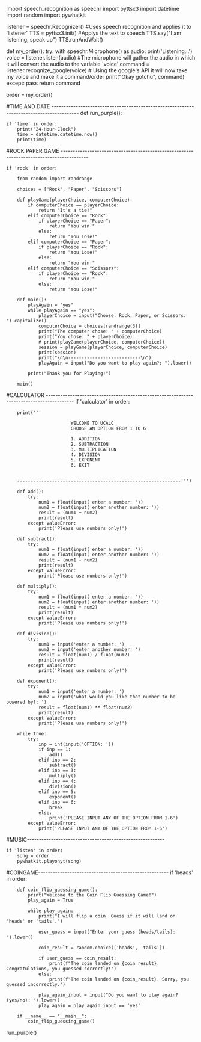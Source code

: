import speech_recognition as speechr
import pyttsx3
import datetime
import random
import pywhatkit



listener = speechr.Recognizer()  #Uses speech recognition and applies it to 'listener'
TTS = pyttsx3.init() #Applys the text to speech
TTS.say("I am listening, speak up")
TTS.runAndWait()

def my_order():
    try:
        with speechr.Microphone() as audio:
            print('Listening...')
            voice = listener.listen(audio) #The microphone will gather the audio in which it will convert the audio to the variable 'voice'
            command = listener.recognize_google(voice)  # Using the google's API it will now take my voice and make it a command/order
            print("Okay gotchu", command)
    except:
        pass
    return command


order = my_order()

#TIME AND DATE -----------------------------------------------------------------------------------------
def run_purple():

    if 'time' in order:
        print("24-Hour-Clock")
        time = datetime.datetime.now()
        print(time)


#ROCK PAPER GAME -----------------------------------------------------------------------------------------

    if 'rock' in order:

        from random import randrange

        choices = ["Rock", "Paper", "Scissors"]

        def playGame(playerChoice, computerChoice):
            if computerChoice == playerChoice:
                return "It's a tie!"
            elif computerChoice == "Rock":
                if playerChoice == "Paper":
                    return "You win!"
                else:
                    return "You Lose!"
            elif computerChoice == "Paper":
                if playerChoice == "Rock":
                    return "You Lose!"
                else:
                    return "You win!"
            elif computerChoice == "Scissors":
                if playerChoice == "Rock":
                    return "You win!"
                else:
                    return "You Lose!"

        def main():
            playAgain = "yes"
            while playAgain == "yes":
                playerChoice = input("Choose: Rock, Paper, or Scissors: ").capitalize()
                computerChoice = choices[randrange(3)]
                print("The computer chose: " + computerChoice)
                print("You chose: " + playerChoice)
                # print(playGame(playerChoice, computerChoice))
                session = playGame(playerChoice, computerChoice)
                print(session)
                print("\n\n---------------------------\n")
                playAgain = input("Do you want to play again?: ").lower()

            print("Thank you for Playing!")

        main()


#CALCULATOR -----------------------------------------------------------------------------------------
    if 'calculator' in order:

        print('''                   

                            WELCOME TO UCALC
                            CHOOSE AN OPTION FROM 1 TO 6

                            1. ADDITION
                            2. SUBTRACTION
                            3. MULTIPLICATION
                            4. DIVISION
                            5. EXPONENT
                            6. EXIT


        -------------------------------------------------------------''')

        def add():
            try:
                num1 = float(input('enter a number: '))
                num2 = float(input('enter another number: '))
                result = (num1 + num2)
                print(result)
            except ValueError:
                print('Please use numbers only!')

        def subtract():
            try:
                num1 = float(input('enter a number: '))
                num2 = float(input('enter another number: '))
                result = (num1 - num2)
                print(result)
            except ValueError:
                print('Please use numbers only!')

        def multiply():
            try:
                num1 = float(input('enter a number: '))
                num2 = float(input('enter another number: '))
                result = (num1 * num2)
                print(result)
            except ValueError:
                print('Please use numbers only!')

        def division():
            try:
                num1 = input('enter a number: ')
                num2 = input('enter another number: ')
                result = float(num1) / float(num2)
                print(result)
            except ValueError:
                print('Please use numbers only!')

        def exponent():
            try:
                num1 = input('enter a number: ')
                num2 = input('what would you like that number to be powered by?: ')
                result = float(num1) ** float(num2)
                print(result)
            except ValueError:
                print('Please use numbers only!')

        while True:
            try:
                inp = int(input('OPTION: '))
                if inp == 1:
                    add()
                elif inp == 2:
                    subtract()
                elif inp == 3:
                    multiply()
                elif inp == 4:
                    division()
                elif inp == 5:
                    exponent()
                elif inp == 6:
                    break
                else:
                    print('PLEASE INPUT ANY OF THE OPTION FROM 1-6')
            except ValueError:
                print('PLEASE INPUT ANY OF THE OPTION FROM 1-6')

#MUSIC---------------------------------------------------------

    if 'listen' in order:
        song = order
        pywhatkit.playonyt(song)

#COINGAME------------------------------------------------------
    if 'heads' in order:

        def coin_flip_guessing_game():
            print("Welcome to the Coin Flip Guessing Game!")
            play_again = True

            while play_again:
                print("I will flip a coin. Guess if it will land on 'heads' or 'tails'.")

                user_guess = input("Enter your guess (heads/tails): ").lower()

                coin_result = random.choice(['heads', 'tails'])

                if user_guess == coin_result:
                    print(f"The coin landed on {coin_result}. Congratulations, you guessed correctly!")
                else:
                    print(f"The coin landed on {coin_result}. Sorry, you guessed incorrectly.")

                play_again_input = input("Do you want to play again? (yes/no): ").lower()
                play_again = play_again_input == 'yes'

        if __name__ == "__main__":
            coin_flip_guessing_game()
            


run_purple()
